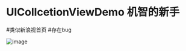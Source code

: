 # UICollcetionViewDemo 机智的新手 
#类似新浪视首页
#存在bug

![image](https://github.com/zhiwupei/UICollcetionViewDemo/blob/master/Untitled2.gif?raw=true)